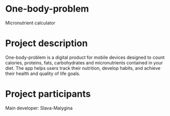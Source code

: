 # One-body-problem
Micronutrient calculator

# Project description
One-body-problem is a digital product for mobile devices designed to count calories, proteins, fats, carbohydrates and micronutrients contained in your diet. The app helps users track their nutrition, develop habits, and achieve their health and quality of life goals.

# Project participants
Main developer: Slava-Malygina
